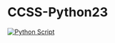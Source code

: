 # CCSS-Python23
[![Python Script](https://colab.research.google.com/assets/colab-badge.svg)](https://colab.research.google.com/drive/1SPpaap-um58fvQ6ocven86i9LzAmyT1d?usp=sharing)
